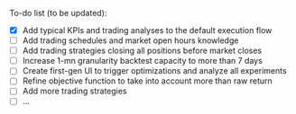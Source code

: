 To-do list (to be updated):

- [x] Add typical KPIs and trading analyses to the default execution flow
- [ ] Add trading schedules and market open hours knowledge
- [ ] Add trading strategies closing all positions before market closes
- [ ] Increase 1-mn granularity backtest capacity to more than 7 days
- [ ] Create first-gen UI to trigger optimizations and analyze all experiments
- [ ] Refine objective function to take into account more than raw return
- [ ] Add more trading strategies
- [ ] ...
